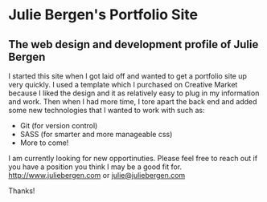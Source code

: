 # Julie Bergen's Portfolio Site

## The web design and development profile of Julie Bergen

I started this site when I got laid off and wanted to get a portfolio site up very quickly. I used a template which I purchased on Creative Market because I liked the design and it as relatively easy to plug in my information and work. Then when I had more time, I tore apart the back end and added some new technologies that I wanted to work with such as:

- Git (for version control)
- SASS (for smarter and more manageable css)
- More to come!

I am currently looking for new opportinuties. Please feel free to reach out if you have a position you think I may be a good fit for. http://www.juliebergen.com or julie@juliebergen.com

Thanks!

